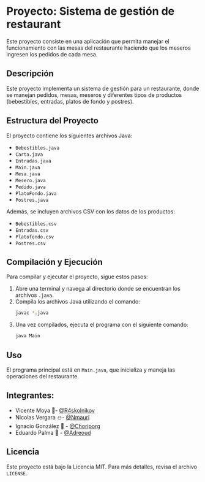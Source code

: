 # Proyecto: Sistema de gestión de restaurant

Este proyecto consiste en una aplicación que permita manejar el funcionamiento con las mesas del restaurante haciendo que los meseros ingresen los pedidos de cada mesa.

## Descripción
Este proyecto implementa un sistema de gestión para un restaurante, donde se manejan pedidos, mesas, meseros y diferentes tipos de productos (bebestibles, entradas, platos de fondo y postres).

## Estructura del Proyecto
El proyecto contiene los siguientes archivos Java:

- `Bebestibles.java`
- `Carta.java`
- `Entradas.java`
- `Main.java`
- `Mesa.java`
- `Mesero.java`
- `Pedido.java`
- `PlatoFondo.java`
- `Postres.java`

Además, se incluyen archivos CSV con los datos de los productos:

- `Bebestibles.csv`
- `Entradas.csv`
- `Platofondo.csv`
- `Postres.csv`

## Compilación y Ejecución
Para compilar y ejecutar el proyecto, sigue estos pasos:

1. Abre una terminal y navega al directorio donde se encuentran los archivos `.java`.
2. Compila los archivos Java utilizando el comando:
   ```sh
   javac *.java
   ```
3. Una vez compilados, ejecuta el programa con el siguiente comando:
   ```sh
   java Main
   ```

## Uso
El programa principal está en `Main.java`, que inicializa y maneja las operaciones del restaurante.

## Integrantes:
- Vicente Moya 🔰- [@R4skolnikov](https://github.com/r4skolnikov)
- Nicolas Vergara ⛄- [@Nmauri](https://github.com/Nmaurii)
- Ignacio González 👾 - [@Choriporg](https://github.com/Choriporg)
- Eduardo Palma 🗻 - [@Adreoud](https://github.com/adreoud)

## Licencia
Este proyecto está bajo la Licencia MIT. Para más detalles, revisa el archivo `LICENSE`.

